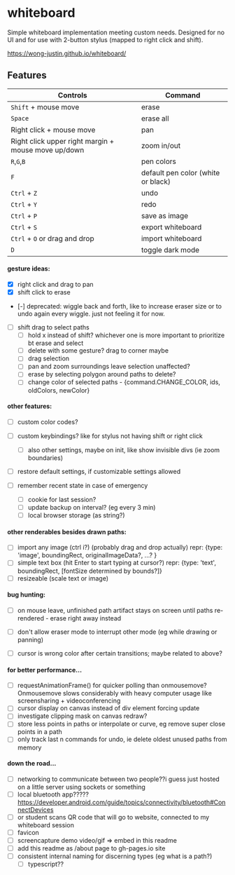 # whiteboard

Simple whiteboard implementation meeting custom needs.
Designed for no UI and for use with 2-button stylus (mapped to right click and shift).

https://wong-justin.github.io/whiteboard/

## Features

| Controls                                             | Command                            |
|------------------------------------------------------|------------------------------------|
| `Shift` + mouse move                                 | erase                              |
| `Space`                                              | erase all                          |
| Right click + mouse move                             | pan                                |
| Right click upper right margin + mouse move up/down  | zoom in/out                        |
| `R`,`G`,`B`                                          | pen colors                         |
| `F`                                                  | default pen color (white or black) |
| `Ctrl` + `Z`                                         | undo                               |
| `Ctrl` + `Y`                                         | redo                               |
| `Ctrl` + `P`                                         | save as image                      |
| `Ctrl` + `S`                                         | export whiteboard                  |
| `Ctrl` + `O` or drag and drop                        | import whiteboard                  |
| `D`                                                  | toggle dark mode                   |


#### gesture ideas:
- [x] right click and drag to pan
- [x] shift click to erase

- [-] deprecated: wiggle back and forth, like to increase eraser size or to undo again every wiggle. just not feeling it for now.

- [ ] shift drag to select paths
    - [ ] hold x instead of shift? whichever one is more important to prioritize bt erase and select
    - [ ] delete with some gesture? drag to corner maybe
    - [ ] drag selection
    - [ ] pan and zoom surroundings leave selection unaffected?
    - [ ] erase by selecting polygon around paths to delete?
    - [ ] change color of selected paths - {command.CHANGE_COLOR, ids, oldColors, newColor}

#### other features:
- [ ] custom color codes?

- [ ] custom keybindings? like for stylus not having shift or right click
    - [ ] also other settings, maybe on init, like show invisible divs (ie zoom boundaries)

- [ ] restore default settings, if customizable settings allowed
- [ ] remember recent state in case of emergency
    - [ ] cookie for last session?
    - [ ] update backup on interval? (eg every 3 min)
    - [ ] local browser storage (as string?)

#### other renderables besides drawn paths:
- [ ] import any image (ctrl i?) (probably drag and drop actually) repr: {type: 'image', boundingRect, originalImageData?, ...? }
- [ ] simple text box (hit Enter to start typing at cursor?) repr: {type: 'text', boundingRect, [fontSize determined by bounds?]}
- [ ] resizeable (scale text or image)

#### bug hunting:
- [ ] on mouse leave, unfinished path artifact stays on screen until paths re-rendered - erase right away instead
- [ ] don't allow eraser mode to interrupt other mode (eg while drawing or panning)
- [ ] cursor is wrong color after certain transitions; maybe related to above?


#### for better performance...
- [ ] requestAnimationFrame() for quicker polling than onmousemove? Onmousemove slows considerably with heavy computer usage like screensharing + videoconferencing
- [ ] cursor display on canvas instead of div element forcing update
- [ ] investigate clipping mask on canvas redraw?
- [ ] store less points in paths or interpolate or curve, eg remove super close points in a path
- [ ] only track last n commands for undo, ie delete oldest unused paths from memory

#### down the road...
- [ ] networking to communicate between two people??i guess just hosted on a little server using sockets or something
- [ ] local bluetooth app?????
    https://developer.android.com/guide/topics/connectivity/bluetooth#ConnectDevices
- [ ] or student scans QR code that will go to website, connected to my whiteboard session
- [ ] favicon
- [ ] screencapture demo video/gif => embed in this readme
- [ ] add this readme as /about page to gh-pages.io site
- [ ] consistent internal naming for discerning types (eg what is a path?)
    - [ ] typescript??
